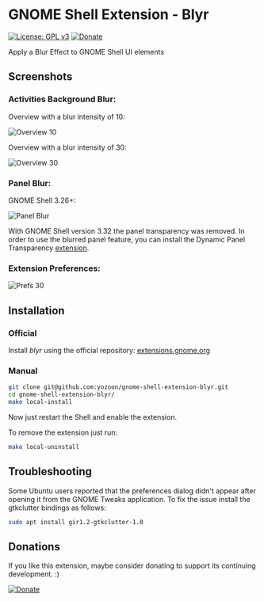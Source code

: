 # GNOME Shell Extension - Blyr

[![License: GPL v3](https://img.shields.io/badge/License-GPL%20v2-blue.svg)](https://www.gnu.org/licenses/old-licenses/gpl-2.0.html) [![Donate](https://img.shields.io/badge/Donate-PayPal-green.svg)](https://www.paypal.me/jpiso/)

Apply a Blur Effect to GNOME Shell UI elements

## Screenshots
### Activities Background Blur:
Overview with a blur intensity of 10:

![](https://raw.githubusercontent.com/yozoon/gnome-shell-extension-blyr/master/img/Overview_10.png "Overview 10")

Overview with a blur intensity of 30:

![](https://raw.githubusercontent.com/yozoon/gnome-shell-extension-blyr/master/img/Overview_30.png "Overview 30")

### Panel Blur:
GNOME Shell 3.26+:

![](https://raw.githubusercontent.com/yozoon/gnome-shell-extension-blyr/master/img/Panel_Blur.png "Panel Blur")

With GNOME Shell version 3.32 the panel transparency was removed. In order to use the blurred panel feature, you can install the Dynamic Panel Transparency [extension](https://extensions.gnome.org/extension/1011/dynamic-panel-transparency/).

### Extension Preferences:
![](https://raw.githubusercontent.com/yozoon/gnome-shell-extension-blyr/master/img/Prefs_30.png "Prefs 30")

## Installation
### Official
Install *blyr* using the official repository:
[extensions.gnome.org](https://extensions.gnome.org/extension/1251/blyr/)

### Manual

```bash
git clone git@github.com:yozoon/gnome-shell-extension-blyr.git
cd gnome-shell-extension-blyr/
make local-install
```
Now just restart the Shell and enable the extension.

To remove the extension just run:

```bash
make local-uninstall
```

## Troubleshooting
Some Ubuntu users reported that the preferences dialog didn't appear after opening it from the GNOME Tweaks application. To fix the issue install the gtkclutter bindings as follows:

```bash
sudo apt install gir1.2-gtkclutter-1.0
```

## Donations
If you like this extension, maybe consider donating to support its continuing development. :)

[![Donate](https://img.shields.io/badge/Donate-PayPal-green.svg)](https://www.paypal.me/jpiso/)
